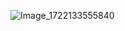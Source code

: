![Image_1722133555840](https://github.com/user-attachments/assets/2102e4e3-4d4f-4cba-8b30-71a010be4fb9)
